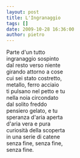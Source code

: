 ```yaml
---
layout: post
title: L'Ingranaggio
tags: []
date: 2009-10-28 16:36:00
author: pietro
---
```

Parte d'un tutto<br/>ingranaggio sospinto<br/>dal resto verso niente<br/>girando attorno a cose<br/>cui sei stato costretto,<br/>metallo, ferro acciaio<br/>ti pulsano nel petto e tu<br/>nella noia circondato<br/>dal solito freddo<br/>pensiero gelato, e tu<br/>speranza d'aria aperta<br/>d'aria vera e pura<br/>curiosità della scoperta<br/>in una serie di catene<br/>senza fine, senza fine,<br/>senza fine.
